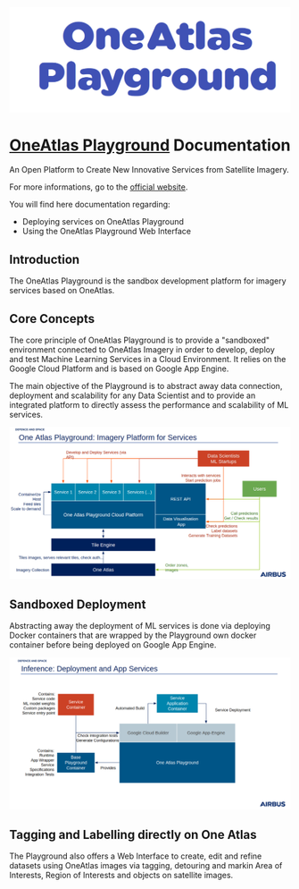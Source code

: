 ![OneAtlas Playground](images/logo.png "OneAtlas Playground")

# [OneAtlas Playground](https://sandbox.intelligence-airbusds.com/web/) Documentation

An Open Platform to Create New Innovative Services from Satellite Imagery.

For more informations, go to the [official website](https://sandbox.intelligence-airbusds.com/web/).

You will find here documentation regarding:

- Deploying services on OneAtlas Playground
- Using the OneAtlas Playground Web Interface

## Introduction

The OneAtlas Playground is the sandbox development platform for imagery services based on OneAtlas.

## Core Concepts

The core principle of OneAtlas Playground is to provide a "sandboxed" environment connected to OneAtlas Imagery in order to develop, deploy and test Machine Learning Services in a Cloud Environment.
It relies on the Google Cloud Platform and is based on Google App Engine.

The main objective of the Playground is to abstract away data connection, deployment and scalability for any Data Scientist and to provide an integrated platform to directly assess the performance and scalability of ML services.

![OneAtlas Playground](images/playground.png "OneAtlasPlayground")

## Sandboxed Deployment

Abstracting away the deployment of ML services is done via deploying Docker containers that are wrapped by the Playground own docker container before being deployed on Google App Engine.

![OneAtlas Playground](images/playground2.png "OneAtlasPlayground")

## Tagging and Labelling directly on One Atlas

The Playground also offers a Web Interface to create, edit and refine datasets using OneAtlas images via tagging, detouring and markin Area of Interests, Region of Interests and objects on satellite images.